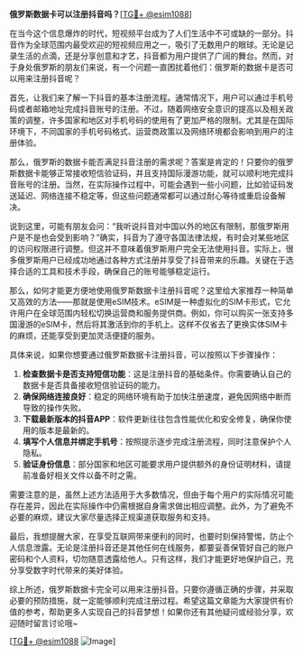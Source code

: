 **俄罗斯数据卡可以注册抖音吗？**[[TG💪+ @esim1088](https://t.me/s/esim1088)]

在当今这个信息爆炸的时代，短视频平台成为了人们生活中不可或缺的一部分。抖音作为全球范围内最受欢迎的短视频应用之一，吸引了无数用户的眼球。无论是记录生活的点滴，还是分享创意和才艺，抖音都为用户提供了广阔的舞台。然而，对于身处俄罗斯的朋友们来说，有一个问题一直困扰着他们：俄罗斯的数据卡是否可以用来注册抖音呢？

首先，让我们来了解一下抖音的基本注册流程。通常情况下，用户可以通过手机号码或者邮箱地址完成抖音账号的注册。不过，随着网络安全意识的提高以及相关政策的调整，许多国家和地区对手机号码的使用有了更加严格的限制。尤其是在国际环境下，不同国家的手机号码格式、运营商政策以及网络环境都会影响到用户的注册体验。

那么，俄罗斯的数据卡能否满足抖音注册的需求呢？答案是肯定的！只要你的俄罗斯数据卡能够正常接收短信验证码，并且支持国际漫游功能，就可以顺利地完成抖音账号的注册。当然，在实际操作过程中，可能会遇到一些小问题，比如验证码发送延迟、网络连接不稳定等，但这些问题通常都可以通过耐心等待或重启设备解决。

说到这里，可能有朋友会问：“我听说抖音对中国以外的地区有限制，那俄罗斯用户是不是也会受到影响？”确实，抖音为了遵守各国法律法规，有时会对某些地区的访问权限进行调整。但这并不意味着俄罗斯用户完全无法使用抖音。实际上，很多俄罗斯用户已经成功地通过各种方式注册并享受了抖音带来的乐趣。关键在于选择合适的工具和技术手段，确保自己的账号能够稳定运行。

那么，如何才能更方便地使用俄罗斯数据卡注册抖音呢？这里给大家推荐一种简单又高效的方法——那就是使用eSIM技术。eSIM是一种虚拟化的SIM卡形式，它允许用户在全球范围内轻松切换运营商和服务提供商。例如，你可以购买一张支持多国漫游的eSIM卡，然后将其激活到你的手机上。这样不仅省去了更换实体SIM卡的麻烦，还能享受到更加灵活便捷的服务。

具体来说，如果你想要通过俄罗斯数据卡注册抖音，可以按照以下步骤操作：

1. **检查数据卡是否支持短信功能**：这是注册抖音的基础条件。你需要确认自己的数据卡是否具备接收短信验证码的能力。
2. **确保网络连接良好**：稳定的网络环境有助于加快注册速度，避免因网络中断而导致的操作失败。
3. **下载最新版本的抖音APP**：软件更新往往包含性能优化和安全修复，确保你使用的版本是最新的。
4. **填写个人信息并绑定手机号**：按照提示逐步完成注册流程，同时注意保护个人隐私。
5. **验证身份信息**：部分国家和地区可能要求用户提供额外的身份证明材料，请提前准备好相关文件以备不时之需。

需要注意的是，虽然上述方法适用于大多数情况，但由于每个用户的实际情况可能存在差异，因此在实际操作中仍需根据自身需求做出相应调整。此外，为了避免不必要的麻烦，建议大家尽量选择正规渠道获取服务和支持。

最后，我想提醒大家，在享受互联网带来便利的同时，也要时刻保持警惕，防止个人信息泄露。无论是注册抖音还是其他任何在线服务，都要妥善保管好自己的账户密码和个人资料，切勿随意透露给他人。只有这样，我们才能更好地保护自己，充分享受数字时代带来的美好体验。

综上所述，俄罗斯数据卡完全可以用来注册抖音。只要你遵循正确的步骤，并采取必要的预防措施，就一定能够顺利完成注册过程。希望这篇文章能为大家提供有价值的参考，帮助更多人实现自己的抖音梦想！如果你还有其他疑问或经验分享，欢迎随时留言讨论哦~

[[TG💪+ @esim1088](https://t.me/s/esim1088) ![Image](https://i.postimg.cc/4NQfJmqS/Snipaste-2025-05-13-00-14-12.png)]